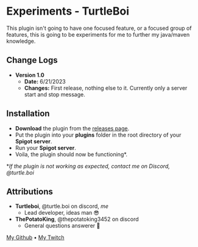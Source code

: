 # Experiments - TurtleBoi
This plugin isn't going to have one focused feature, or a focused group of features, this is going to be experiments for me to further my java/maven knowledge.

## Change Logs
- **Version 1.0**
    - **Date:** 6/21/2023
    - **Changes:** First release, nothing else to it. Currently only a server start and stop message.

## Installation
- **Download** the plugin from the [releases page](https://github.com/Turtle-Boi/Minecraft-Plugins/releases).
- Put the plugin into your **plugins** folder in the root directory of your **Spigot server**.
- Run your **Spigot server**.
- Voila, the plugin should now be functioning\*.

**If the plugin is not working as expected, contact me on Discord, @turtle.boi*

## Attributions
- **Turtleboi**, @turtle.boi on discord, *me*
    - Lead developer, ideas man 😎
- **ThePotatoKing**, @thepotatoking3452 on discord
    - General questions answerer 💯


[My Github](https://github.com/Turtle-Boi) • [My Twitch](https://twitch.tv/turtleboi2480) 